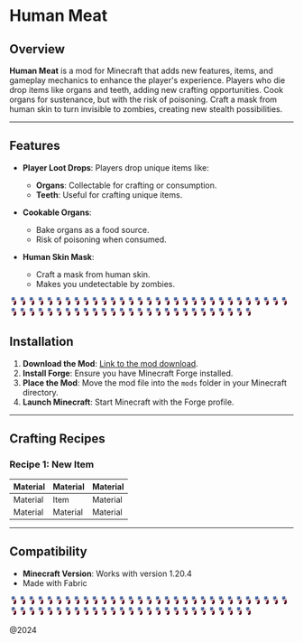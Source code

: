 # Human Meat

## Overview
**Human Meat** is a mod for Minecraft that adds new features, items, and gameplay mechanics to enhance the player's experience. Players who die drop items like organs and teeth, adding new crafting opportunities. Cook organs for sustenance, but with the risk of poisoning. Craft a mask from human skin to turn invisible to zombies, creating new stealth possibilities. 

---

## Features

- **Player Loot Drops**: Players drop unique items like:
  - **Organs**: Collectable for crafting or consumption.
  - **Teeth**: Useful for crafting unique items.

- **Cookable Organs**:
  - Bake organs as a food source.
  - Risk of poisoning when consumed.

- **Human Skin Mask**:
  - Craft a mask from human skin.
  - Makes you undetectable by zombies.




![eye](human_eye.png)![eye](human_eye.png)![eye](human_eye.png)![eye](human_eye.png)![eye](human_eye.png)![eye](human_eye.png)![eye](human_eye.png)![eye](human_eye.png)![eye](human_eye.png)![eye](human_eye.png)![eye](human_eye.png)![eye](human_eye.png)![eye](human_eye.png)![eye](human_eye.png)![eye](human_eye.png)![eye](human_eye.png)![eye](human_eye.png)![eye](human_eye.png)![eye](human_eye.png)![eye](human_eye.png)![eye](human_eye.png)![eye](human_eye.png)![eye](human_eye.png)![eye](human_eye.png)![eye](human_eye.png)![eye](human_eye.png)![eye](human_eye.png)![eye](human_eye.png)![eye](human_eye.png)![eye](human_eye.png)![eye](human_eye.png)![eye](human_eye.png)![eye](human_eye.png)![eye](human_eye.png)![eye](human_eye.png)![eye](human_eye.png)![eye](human_eye.png)![eye](human_eye.png)![eye](human_eye.png)![eye](human_eye.png)![eye](human_eye.png)![eye](human_eye.png)![eye](human_eye.png)![eye](human_eye.png)![eye](human_eye.png)![eye](human_eye.png)![eye](human_eye.png)![eye](human_eye.png)![eye](human_eye.png)![eye](human_eye.png)![eye](human_eye.png)![eye](human_eye.png)![eye](human_eye.png)![eye](human_eye.png)![eye](human_eye.png)![eye](human_eye.png)![eye](human_eye.png)![eye](human_eye.png)





## Installation
1. **Download the Mod**: [Link to the mod download](https://github.com/nerchii/HumanMeat).
2. **Install Forge**: Ensure you have Minecraft Forge installed.
3. **Place the Mod**: Move the mod file into the `mods` folder in your Minecraft directory.
4. **Launch Minecraft**: Start Minecraft with the Forge profile.

---

## Crafting Recipes
### Recipe 1: New Item
| Material | Material | Material |
|----------|----------|----------|
| Material | Item     | Material |
| Material | Material | Material |

---

## Compatibility
- **Minecraft Version**: Works with version 1.20.4
- Made with Fabric 


![eye](human_eye.png)![eye](human_eye.png)![eye](human_eye.png)![eye](human_eye.png)![eye](human_eye.png)![eye](human_eye.png)![eye](human_eye.png)![eye](human_eye.png)![eye](human_eye.png)![eye](human_eye.png)![eye](human_eye.png)![eye](human_eye.png)![eye](human_eye.png)![eye](human_eye.png)![eye](human_eye.png)![eye](human_eye.png)![eye](human_eye.png)![eye](human_eye.png)![eye](human_eye.png)![eye](human_eye.png)![eye](human_eye.png)![eye](human_eye.png)![eye](human_eye.png)![eye](human_eye.png)![eye](human_eye.png)![eye](human_eye.png)![eye](human_eye.png)![eye](human_eye.png)![eye](human_eye.png)![eye](human_eye.png)![eye](human_eye.png)![eye](human_eye.png)![eye](human_eye.png)![eye](human_eye.png)![eye](human_eye.png)![eye](human_eye.png)![eye](human_eye.png)![eye](human_eye.png)![eye](human_eye.png)![eye](human_eye.png)![eye](human_eye.png)![eye](human_eye.png)![eye](human_eye.png)![eye](human_eye.png)![eye](human_eye.png)![eye](human_eye.png)![eye](human_eye.png)![eye](human_eye.png)![eye](human_eye.png)![eye](human_eye.png)![eye](human_eye.png)![eye](human_eye.png)![eye](human_eye.png)![eye](human_eye.png)![eye](human_eye.png)![eye](human_eye.png)![eye](human_eye.png)![eye](human_eye.png)



@2024

